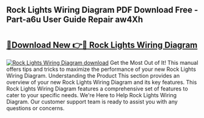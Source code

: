 ## Rock Lights Wiring Diagram PDF Download Free - Part-a6u User Guide Repair aw4Xh

# <h2><a href="http://dfm8lcw.blite.top/?on=Rock+Lights+Wiring+Diagram">🔗Download New 👉🔴 Rock Lights Wiring Diagram</a></h2>

[![Rock Lights Wiring Diagram download](https://i.imgur.com/lujVjoI.png)](http://dfm8lcw.blite.top/?on=Rock+Lights+Wiring+Diagram)
Get the Most Out of It! This manual offers tips and tricks to maximize the performance of your new Rock Lights Wiring Diagram. Understanding the Product This section provides an overview of your new Rock Lights Wiring Diagram and its key features. This Rock Lights Wiring Diagram features a comprehensive set of features to cater to your specific needs. We're Here to Help Rock Lights Wiring Diagram. Our customer support team is ready to assist you with any questions or concerns.

